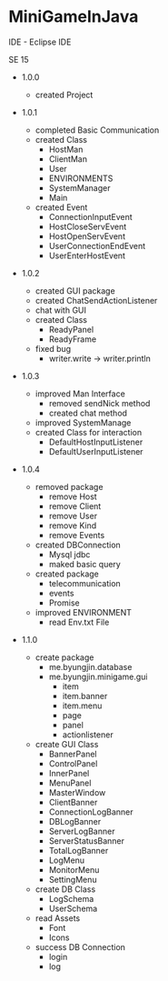 # MiniGameInJava

IDE - Eclipse IDE

SE 15

+ 1.0.0
    + created Project
   
+ 1.0.1
    + completed Basic Communication
    + created Class
        + HostMan
        + ClientMan
        + User
        + ENVIRONMENTS
        + SystemManager
        + Main
    + created Event
        + ConnectionInputEvent
        + HostCloseServEvent
        + HostOpenServEvent
        + UserConnectionEndEvent
        + UserEnterHostEvent

+ 1.0.2
    + created GUI package        
    + created ChatSendActionListener
    + chat with GUI
    + created Class
        + ReadyPanel
        + ReadyFrame
    + fixed bug
        + writer.write -> writer.println
   
+ 1.0.3
    + improved Man Interface
        + removed sendNick method
        + created chat method
    + improved SystemManage        
    + created Class for interaction
        + DefaultHostInputListener
        + DefaultUserInputListener  

+ 1.0.4
    + removed package
        + remove Host
        + remove Client
        + remove User
        + remove Kind
        + remove Events
    + created DBConnection
        + Mysql jdbc
        + maked basic query
    + created package
        + telecommunication 
        + events
        + Promise
    + improved ENVIRONMENT
        + read Env.txt File

+ 1.1.0
    + create package
        + me.byungjin.database
        + me.byungjin.minigame.gui
            + item
            + item.banner
            + item.menu
            + page
            + panel
            + actionlistener
    + create GUI Class
        + BannerPanel
        + ControlPanel
        + InnerPanel
        + MenuPanel
        + MasterWindow
        + ClientBanner
        + ConnectionLogBanner
        + DBLogBanner
        + ServerLogBanner
        + ServerStatusBanner
        + TotalLogBanner
        + LogMenu
        + MonitorMenu
        + SettingMenu
    + create DB Class
        + LogSchema
        + UserSchema
    + read Assets
        + Font
        + Icons
    + success DB Connection
        + login
        + log